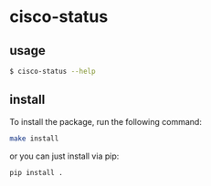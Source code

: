 # cisco-status

## usage

```bash
$ cisco-status --help
```

## install

To install the package, run the following command:

```bash
make install
```

or you can just install via pip:

```bash
pip install .
```

